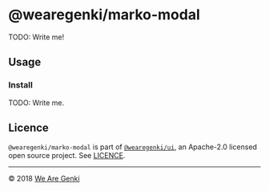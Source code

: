 # @wearegenki/marko-modal

TODO: Write me!

## Usage

### Install

TODO: Write me.

## Licence

`@wearegenki/marko-modal` is part of [`@wearegenki/ui`](https://github.com/WeAreGenki/ui), an Apache-2.0 licensed open source project. See [LICENCE](https://github.com/WeAreGenki/ui/blob/master/LICENCE).

-----

© 2018 [We Are Genki](https://wearegenki.com)
